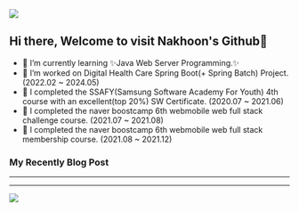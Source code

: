 <img src="https://capsule-render.vercel.app/api?type=waving&color=BDBDC8&height=150&section=header" />

## Hi there, Welcome to visit Nakhoon's Github👋

- 🌱 I’m currently learning ✨Java Web Server Programming.✨
- 🔭 I’m worked on Digital Health Care Spring Boot(+ Spring Batch) Project. (2022.02 ~ 2024.05)
- 📖 I completed the SSAFY(Samsung Software Academy For Youth) 4th course with an excellent(top 20%) SW Certificate. (2020.07 ~ 2021.06)
- 🎯 I completed the naver boostcamp 6th webmobile web full stack challenge course. (2021.07 ~ 2021.08)
- 🚀 I completed the naver boostcamp 6th webmobile web full stack membership course. (2021.08 ~ 2021.12)
<!--
**longnh214/longnh214** is a ✨ _special_ ✨ repository because its `README.md` (this file) appears on your GitHub profile.

Here are some ideas to get you started:

- 🔭 I’m currently working on ...
- 🌱 I’m currently learning ...
- 👯 I’m looking to collaborate on ...
- 🤔 I’m looking for help with ...
- 💬 Ask me about ...
- 📫 How to reach me: ...
- 😄 Pronouns: ...
- ⚡ Fun fact: ...
-->

### My Recently Blog Post

---



---

<!-- [![NakNak's github stats](https://github-readme-stats.vercel.app/api?username=longnh214&show_icons=true&theme=dracula)](https://github.com/longnh214/github-readme-stats) -->

<!-- [![solved.ac](http://mazassumnida.wtf/api/v2/generate_badge?boj=cnh0214)](https://solved.ac/cnh0214) -->

<!-- [![Top Langs](https://github-readme-stats.vercel.app/api/top-langs/?username=longnh214)](https://github.com/anuraghazra/github-readme-stats) -->

<img src="https://capsule-render.vercel.app/api?type=waving&color=BDBDC8&height=150&section=footer" />
